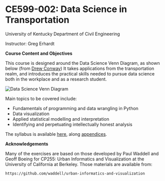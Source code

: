 # CE599-002: Data Science in Transportation 
 
University of Kentucky
Department of Civil Engineering

Instructor: Greg Erhardt

**Course Content and Objectives**

This course is designed around the Data Science Venn Diagram, as shown below (from [Drew Conway](http://drewconway.com/zia/2013/3/26/the-data-science-venn-diagram))  It takes applications from the transportation realm, and introduces the practical skills needed to pursue data science both in the workplace and as a research student.  

![Data Science Venn Diagram](/images/data-science-venn-diagram.png)

Main topics to be covered include: 

- Fundamentals of programming and data wrangling in Python
- Data visualization
- Applied statistical modelling and interpretation 
- Identifying and perpetuating intellectually honest analysis

The syllabus is available [here](syllabus.pdf), along [appendices](appendices.pdf). 

**Acknowledgements**

Many of the exercises are based on those developed by Paul Waddell and Geoff Boeing for CP255: Urban Informatics and Visualization at the University of California at Berkeley.  Those materials are available from: 

	https://github.com/waddell/urban-informatics-and-visualization
